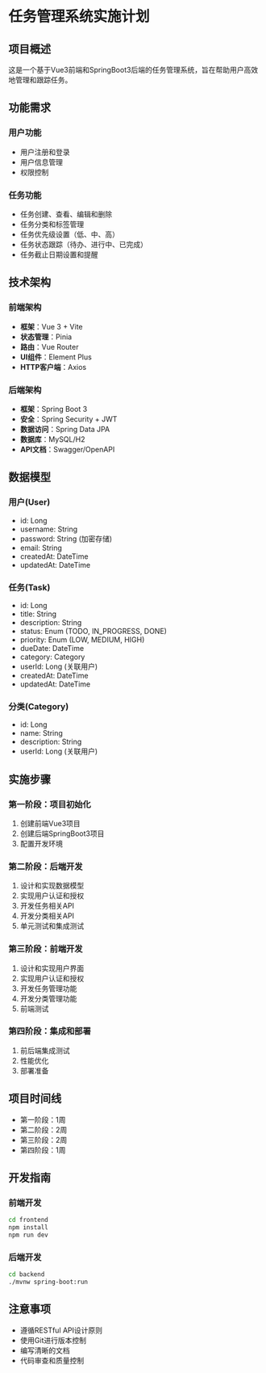# 任务管理系统实施计划

## 项目概述

这是一个基于Vue3前端和SpringBoot3后端的任务管理系统，旨在帮助用户高效地管理和跟踪任务。

## 功能需求

### 用户功能
- 用户注册和登录
- 用户信息管理
- 权限控制

### 任务功能
- 任务创建、查看、编辑和删除
- 任务分类和标签管理
- 任务优先级设置（低、中、高）
- 任务状态跟踪（待办、进行中、已完成）
- 任务截止日期设置和提醒

## 技术架构

### 前端架构
- **框架**：Vue 3 + Vite
- **状态管理**：Pinia
- **路由**：Vue Router
- **UI组件**：Element Plus
- **HTTP客户端**：Axios

### 后端架构
- **框架**：Spring Boot 3
- **安全**：Spring Security + JWT
- **数据访问**：Spring Data JPA
- **数据库**：MySQL/H2
- **API文档**：Swagger/OpenAPI

## 数据模型

### 用户(User)
- id: Long
- username: String
- password: String (加密存储)
- email: String
- createdAt: DateTime
- updatedAt: DateTime

### 任务(Task)
- id: Long
- title: String
- description: String
- status: Enum (TODO, IN_PROGRESS, DONE)
- priority: Enum (LOW, MEDIUM, HIGH)
- dueDate: DateTime
- category: Category
- userId: Long (关联用户)
- createdAt: DateTime
- updatedAt: DateTime

### 分类(Category)
- id: Long
- name: String
- description: String
- userId: Long (关联用户)

## 实施步骤

### 第一阶段：项目初始化
1. 创建前端Vue3项目
2. 创建后端SpringBoot3项目
3. 配置开发环境

### 第二阶段：后端开发
1. 设计和实现数据模型
2. 实现用户认证和授权
3. 开发任务相关API
4. 开发分类相关API
5. 单元测试和集成测试

### 第三阶段：前端开发
1. 设计和实现用户界面
2. 实现用户认证和授权
3. 开发任务管理功能
4. 开发分类管理功能
5. 前端测试

### 第四阶段：集成和部署
1. 前后端集成测试
2. 性能优化
3. 部署准备

## 项目时间线

- 第一阶段：1周
- 第二阶段：2周
- 第三阶段：2周
- 第四阶段：1周

## 开发指南

### 前端开发
```bash
cd frontend
npm install
npm run dev
```

### 后端开发
```bash
cd backend
./mvnw spring-boot:run
```

## 注意事项

- 遵循RESTful API设计原则
- 使用Git进行版本控制
- 编写清晰的文档
- 代码审查和质量控制
